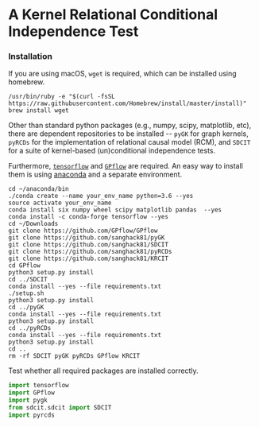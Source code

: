 # A Kernel Relational Conditional Independence Test


### Installation

If you are using macOS, `wget` is required, which can be installed using homebrew.

```
/usr/bin/ruby -e "$(curl -fsSL https://raw.githubusercontent.com/Homebrew/install/master/install)"
brew install wget
```


Other than standard python packages (e.g., numpy, scipy, matplotlib, etc), there are dependent repositories to be installed -- `pyGK` for graph kernels, `pyRCDs` for the implementation of relational causal model (RCM), and `SDCIT` for a suite of kernel-based (un)conditional independence tests.
 
Furthermore, [`tensorflow`](https://www.tensorflow.org) and [`GPflow`](https://github.com/GPflow/GPflow) are required.
An easy way to install them is using [anaconda](https://www.continuum.io/downloads) and a separate environment.

```
cd ~/anaconda/bin
./conda create --name your_env_name python=3.6 --yes
source activate your_env_name
conda install six numpy wheel scipy matplotlib pandas  --yes 
conda install -c conda-forge tensorflow --yes
cd ~/Downloads
git clone https://github.com/GPflow/GPflow
git clone https://github.com/sanghack81/pyGK
git clone https://github.com/sanghack81/SDCIT
git clone https://github.com/sanghack81/pyRCDs
git clone https://github.com/sanghack81/KRCIT
cd GPflow
python3 setup.py install
cd ../SDCIT
conda install --yes --file requirements.txt
./setup.sh
python3 setup.py install
cd ../pyGK
conda install --yes --file requirements.txt
python3 setup.py install
cd ../pyRCDs
conda install --yes --file requirements.txt
python3 setup.py install
cd ..
rm -rf SDCIT pyGK pyRCDs GPflow KRCIT
```

Test whether all required packages are installed correctly.

```python
import tensorflow
import GPflow
import pygk
from sdcit.sdcit import SDCIT
import pyrcds
```


